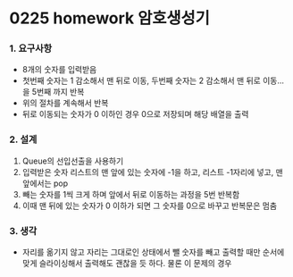# 0225 homework 암호생성기

### 1. 요구사항

- 8개의 숫자를 입력받음
- 첫번째 숫자는 1 감소해서 맨 뒤로 이동, 두번째 숫자는 2 감소해서 맨 뒤로 이동... 을 5번째 까지 반복
- 위의 절차를 계속해서 반복
- 뒤로 이동되는 숫자가 0 이하인 경우 0으로 저장되며 해당 배열을 출력

### 2. 설계

1. Queue의 선입선출을 사용하기
2. 입력받은 숫자 리스트의 맨 앞에 있는 숫자에 -1을 하고, 리스트 -1자리에 넣고, 맨 앞에서는 pop
3. 빼는 숫자를 1씩 크게 하며 앞에서 뒤로 이동하는 과정을 5번 반복함
4. 이때 맨 뒤에 있는 숫자가 0 이하가 되면 그 숫자를 0으로 바꾸고 반복문은 멈춤

### 3. 생각

- 자리를 옮기지 않고 자리는 그대로인 상태에서 뺄 숫자를 빼고 출력할 때만 순서에 맞게 슬라이싱해서 출력해도 괜찮을 듯 하다. 물론 이 문제의 경우

